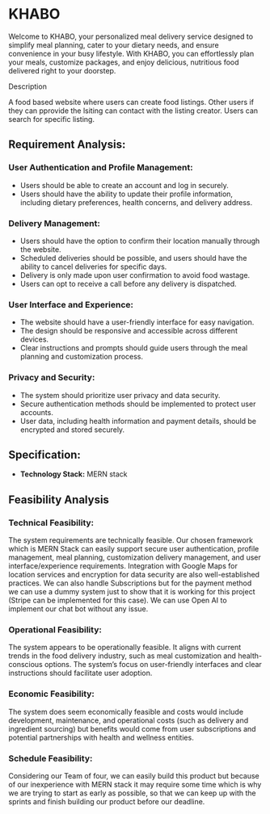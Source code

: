 # KHABO

Welcome to KHABO, your personalized meal delivery service designed to simplify meal planning, cater to your dietary needs, and ensure convenience in your busy lifestyle. With KHABO, you can effortlessly plan your meals, customize packages, and enjoy delicious, nutritious food delivered right to your doorstep.

Description

A food based website where users can create food listings. Other users if they can pprovide the lsiting can contact with the listing creator. Users can search for specific listing.

## Requirement Analysis:

### User Authentication and Profile Management:

- Users should be able to create an account and log in securely.
- Users should have the ability to update their profile information, including dietary preferences, health concerns, and delivery address.


### Delivery Management:

- Users should have the option to confirm their location manually through the website.
- Scheduled deliveries should be possible, and users should have the ability to cancel deliveries for specific days.
- Delivery is only made upon user confirmation to avoid food wastage.
- Users can opt to receive a call before any delivery is dispatched.


### User Interface and Experience:

- The website should have a user-friendly interface for easy navigation.
- The design should be responsive and accessible across different devices.
- Clear instructions and prompts should guide users through the meal planning and customization process.


### Privacy and Security:

- The system should prioritize user privacy and data security.
- Secure authentication methods should be implemented to protect user accounts.
- User data, including health information and payment details, should be encrypted and stored securely.


## Specification:

- **Technology Stack:** MERN stack

## Feasibility Analysis

### Technical Feasibility:

The system requirements are technically feasible. Our chosen framework which is MERN Stack can easily support secure user authentication, profile management, meal planning, customization delivery management, and user interface/experience requirements. Integration with Google Maps for location services and encryption for data security are also well-established practices. We can also handle Subscriptions but for the payment method we can use a dummy system just to show that it is working for this project (Stripe can be implemented for this case). We can use Open AI to implement our chat bot without any issue.

### Operational Feasibility:

The system appears to be operationally feasible. It aligns with current trends in the food delivery industry, such as meal customization and health-conscious options. The system’s focus on user-friendly interfaces and clear instructions should facilitate user adoption.

### Economic Feasibility:

The system does seem economically feasible and costs would include development, maintenance, and operational costs (such as delivery and ingredient sourcing) but benefits would come from user subscriptions and potential partnerships with health and wellness entities.

### Schedule Feasibility:

Considering our Team of four, we can easily build this product but because of our inexperience with MERN stack it may require some time which is why we are trying to start as early as possible, so that we can keep up with the sprints and finish building our product before our deadline.

